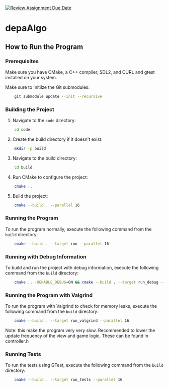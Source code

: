 [![Review Assignment Due Date](https://classroom.github.com/assets/deadline-readme-button-22041afd0340ce965d47ae6ef1cefeee28c7c493a6346c4f15d667ab976d596c.svg)](https://classroom.github.com/a/mNdixtYF)

# depaAlgo

## How to Run the Program

### Prerequisites

Make sure you have CMake, a C++ compiler, SDL2, and CURL and gtest installed on your system.

Make sure to Initilze the Git submodules:
```sh
    git submodule update --init --recursive
```

### Building the Project

1. Navigate to the `code` directory:
```sh
    cd code
```

2. Create the build directory if it doesn't exist:
```sh
    mkdir -p build
```

3. Navigate to the build directory:
```sh
    cd build
```

4. Run CMake to configure the project:
```sh
    cmake ..
```

5. Build the project:
```sh
    cmake --build . --parallel 16
```

### Running the Program

To run the program normally, execute the following command from the `build` directory:
```sh
    cmake --build . --target run --parallel 16
```

### Running with Debug Information

To build and run the project with debug information, execute the following command from the `build` directory:
```sh
    cmake .. -DENABLE_DEBUG=ON && cmake --build . --target run_debug --parallel 16    
```

### Running the Program with Valgrind

To run the program with Valgrind to check for memory leaks, execute the following command from the `build` directory:
```sh
    cmake --build . --target run_valgrind --parallel 16
```

Note: this make the program very very slow. Recommended to lower the update frequency of the view and game logic. These can be found in controller.h

### Running Tests

To run the tests using GTest, execute the following command from the `build` directory:
```sh
    cmake --build . --target run_tests --parallel 16
```